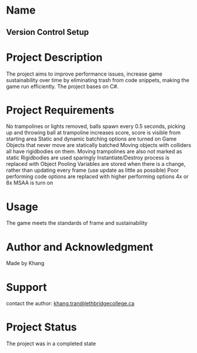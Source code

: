 # Name
Version Control Setup
---
# Project Description
The project aims to improve performance issues, increase game sustainability over time by eliminating trash from code snippets, making the game run efficiently. The project bases on C#.

# Project Requirements
No trampolines or lights removed, balls spawn every 0.5 seconds, picking up and throwing ball at trampoline increases score, score is visible from starting area
Static and dynamic batching options are turned on
Game Objects that never move are statically batched
Moving objects with colliders all have rigidbodies on them. Moving trampolines are also not marked as static
Rigidbodies are used sparingly
Instantiate/Destroy process is replaced with Object Pooling 
Variables are stored when there is a change, rather than updating every frame (use update as little as possible)
Poor performing code options are replaced with higher performing options
4x or 8x MSAA is turn on

# Usage
The game meets the standards of frame and sustainability

# Author and Acknowledgment
Made by Khang

# Support
contact the author: khang.tran@lethbridgecollege.ca

# Project Status
The project was in a completed state
